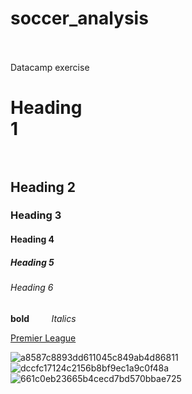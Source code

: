 # soccer_analysis                                                                                          
Datacamp exercise                                                                                          
# Heading 1                                                                                      
## Heading 2        
### Heading 3        
#### Heading 4                                  
##### Heading 5                                                
###### Heading 6                                     

**bold**        
*Italics*        

[Premier League](https://www.premierleague.com/)    


![a8587c8893dd611045c849ab4d86811](https://github.com/user-attachments/assets/0d9c87db-00d7-4bb1-b1a6-6619a361097b)
![dccfc17124c2156b8bf9ec1a9c0f48a](https://github.com/user-attachments/assets/24675f05-6144-4e9d-afd6-1216dc2300f2)
![661c0eb23665b4cecd7bd570bbae725](https://github.com/user-attachments/assets/87ede76b-2507-46dc-a5a0-378c43b0abd8)


